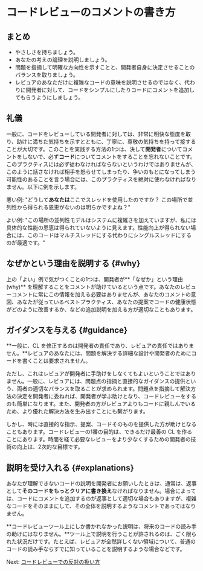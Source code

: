 # コードレビューのコメントの書き方



## まとめ

-   やさしさを持ちましょう。
-   あなたの考えの論理を説明しましょう。
-   問題を指摘して明確な方向性を示すことと、開発者自身に決定させることのバランスを取りましょう。
-   レビュアのあなただけに複雑なコードの意味を説明させるのではなく、代わりに開発者に対して、コードをシンプルにしたりコードにコメントを追加してもらうようにしましょう。

## 礼儀

一般に、コードをレビューしている開発者に対しては、非常に明快な態度を取り、助けに満ちた気持ちを示すとともに、丁寧に、尊敬の気持ちを持って接することが大切です。このことを実践する方法の1つは、決して**開発者**についてコメントをしないで、必ず**コード**についてコメントをすることを忘れないことです。このプラクティスには必ず従わなければならないというわけではありませんが、このように話さなければ相手を怒らせてしまったり、争いのもとになってしまう可能性のあることを言う場合には、このプラクティスを絶対に使わなければなりません。以下に例を示します。

悪い例: "どうして**あなたは**ここでスレッドを使用したのですか？ この場所で並列性から得られる恩恵がないのは明らかですよね？"

よい例: "この場所の並列性モデルはシステムに複雑さを加えていますが、私には具体的な性能の恩恵は得られていないように見えます。性能向上が得られない場合には、このコードはマルチスレッドにする代わりにシングルスレッドにするのが最適です。"

## なぜかという理由を説明する {#why}

上の「よい」例で気がつくことの1つは、開発者が**「なぜか」という理由 (why)** を理解することをコメントが助けているという点です。あなたのレビューコメントに常にこの情報を加える必要はありませんが、あなたのコメントの意図、あなたが従っているベストプラクティス、あなたの提案でコードの健康状態がどのように改善するか、などの追加説明を加える方が適切なこともあります。

## ガイダンスを与える {#guidance}

**一般に、CL を修正するのは開発者の責任であり、レビュアの責任ではありません。**レビュアのあなたには、問題を解決する詳細な設計や開発者のためにコードを書くことは要求されません。

ただし、これはレビュアが開発者に手助けをしなくてもよいということではありません。一般に、レビュアには、問題点の指摘と直接的なガイダンスの提供という、両者の適切なバランスを取ることが求められます。問題点を指摘して解決方法の決定を開発者に委ねれば、開発者が学ぶ助けとなり、コードレビューをするのも簡単になります。また、開発者の方がレビュアよりもコードに親しんでいるため、より優れた解決方法を生み出すことにも繋がります。

しかし、時には直接的な指示、提案、コードそのものを提供した方が助けとなることもあります。コードレビューの1番の目的は、できるだけ最善の CL を作ることにあります。時間を経て必要なレビューをより少なくするための開発者の技術の向上は、2次的な目標です。

## 説明を受け入れる {#explanations}

あなたが理解できないコードの説明を開発者にお願いしたときは、通常は、返事として**そのコードをもっとクリアに書き換え**なければなりません。場合によっては、コードにコメントを追加するのが返事として適切な場合もありますが、複雑なコードをそのままにして、その全体を説明するようなコメントであってはなりません。

**コードレビューツール上にしか書かれなかった説明は、将来のコードの読み手の助けにはなりません。**ツール上で説明を行うことが許されるのは、ごく限られた状況だけです。たとえば、レビュアが全然詳しくない領域について、普通のコードの読み手ならすでに知っていることを説明するような場合などです。

Next: [コードレビューでの反対の扱い方](pushback.md)
